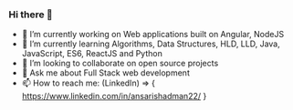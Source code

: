 ### Hi there 👋
 - 🔭 I’m currently working on Web applications built on Angular, NodeJS
 - 🌱 I’m currently learning Algorithms, Data Structures, HLD, LLD, Java, JavaScript, ES6, ReactJS and Python
 - 👯 I’m looking to collaborate on open source projects
 - 💬 Ask me about Full Stack web development
 - 📫 How to reach me: (LinkedIn) => { https://www.linkedin.com/in/ansarishadman22/ }
